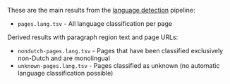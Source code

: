 These are the main results from the [language detection](https://github.com/knaw-huc/globalise-tools/tree/main/pipelines/langdetect) pipeline:

* `pages.lang.tsv` - All language classification per page

Derived results with paragraph region text and page URLs:

* `nondutch-pages.lang.tsv` - Pages that have been classified exclusively non-Dutch and are monolingual
* `unknown-pages.lang.tsv` - Pages classified as unknown (no automatic language classification possible)
